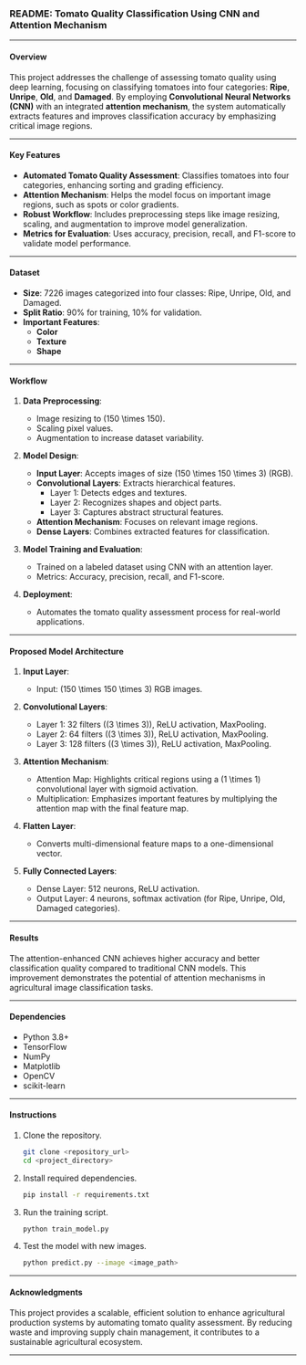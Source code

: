 ### README: Tomato Quality Classification Using CNN and Attention Mechanism

---

#### **Overview**

This project addresses the challenge of assessing tomato quality using deep learning, focusing on classifying tomatoes into four categories: **Ripe**, **Unripe**, **Old**, and **Damaged**. By employing **Convolutional Neural Networks (CNN)** with an integrated **attention mechanism**, the system automatically extracts features and improves classification accuracy by emphasizing critical image regions.

---

#### **Key Features**
- **Automated Tomato Quality Assessment**: Classifies tomatoes into four categories, enhancing sorting and grading efficiency.
- **Attention Mechanism**: Helps the model focus on important image regions, such as spots or color gradients.
- **Robust Workflow**: Includes preprocessing steps like image resizing, scaling, and augmentation to improve model generalization.
- **Metrics for Evaluation**: Uses accuracy, precision, recall, and F1-score to validate model performance.

---

#### **Dataset**
- **Size**: 7226 images categorized into four classes: Ripe, Unripe, Old, and Damaged.
- **Split Ratio**: 90% for training, 10% for validation.
- **Important Features**:
  - **Color**
  - **Texture**
  - **Shape**

---

#### **Workflow**
1. **Data Preprocessing**:
   - Image resizing to \(150 \times 150\).
   - Scaling pixel values.
   - Augmentation to increase dataset variability.

2. **Model Design**:
   - **Input Layer**: Accepts images of size \(150 \times 150 \times 3\) (RGB).
   - **Convolutional Layers**: Extracts hierarchical features.
     - Layer 1: Detects edges and textures.
     - Layer 2: Recognizes shapes and object parts.
     - Layer 3: Captures abstract structural features.
   - **Attention Mechanism**: Focuses on relevant image regions.
   - **Dense Layers**: Combines extracted features for classification.

3. **Model Training and Evaluation**:
   - Trained on a labeled dataset using CNN with an attention layer.
   - Metrics: Accuracy, precision, recall, and F1-score.

4. **Deployment**:
   - Automates the tomato quality assessment process for real-world applications.

---

#### **Proposed Model Architecture**

1. **Input Layer**:
   - Input: \(150 \times 150 \times 3\) RGB images.

2. **Convolutional Layers**:
   - Layer 1: 32 filters (\(3 \times 3\)), ReLU activation, MaxPooling.
   - Layer 2: 64 filters (\(3 \times 3\)), ReLU activation, MaxPooling.
   - Layer 3: 128 filters (\(3 \times 3\)), ReLU activation, MaxPooling.

3. **Attention Mechanism**:
   - Attention Map: Highlights critical regions using a \(1 \times 1\) convolutional layer with sigmoid activation.
   - Multiplication: Emphasizes important features by multiplying the attention map with the final feature map.

4. **Flatten Layer**:
   - Converts multi-dimensional feature maps to a one-dimensional vector.

5. **Fully Connected Layers**:
   - Dense Layer: 512 neurons, ReLU activation.
   - Output Layer: 4 neurons, softmax activation (for Ripe, Unripe, Old, Damaged categories).

---

#### **Results**
The attention-enhanced CNN achieves higher accuracy and better classification quality compared to traditional CNN models. This improvement demonstrates the potential of attention mechanisms in agricultural image classification tasks.

---

#### **Dependencies**
- Python 3.8+
- TensorFlow
- NumPy
- Matplotlib
- OpenCV
- scikit-learn

---

#### **Instructions**
1. Clone the repository.
   ```bash
   git clone <repository_url>
   cd <project_directory>
   ```
2. Install required dependencies.
   ```bash
   pip install -r requirements.txt
   ```
3. Run the training script.
   ```bash
   python train_model.py
   ```
4. Test the model with new images.
   ```bash
   python predict.py --image <image_path>
   ```

---

#### **Acknowledgments**
This project provides a scalable, efficient solution to enhance agricultural production systems by automating tomato quality assessment. By reducing waste and improving supply chain management, it contributes to a sustainable agricultural ecosystem.

--- 

